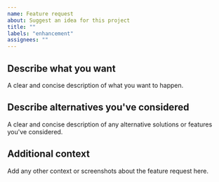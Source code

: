 ```yaml
---
name: Feature request
about: Suggest an idea for this project
title: ""
labels: "enhancement"
assignees: ""
---
```


## Describe what you want

A clear and concise description of what you want to happen.

## Describe alternatives you've considered

A clear and concise description of any alternative solutions or features you've considered.

## Additional context

Add any other context or screenshots about the feature request here.
